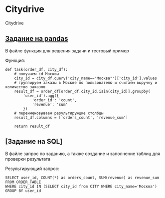 # Citydrive
Citydrive 
## [Задание на pandas](https://github.com/sfnga/Citydrive/blob/main/task_pandas.ipynb)
В файле функция для решения задачи и тестовый пример

Функция:
```
def task(order_df, city_df):
    # получаем id Москвы
    city_id = city_df.query('city_name=="Москва"')['city_id'].values
    # группируем заказы в Москве по пользователю и считаем выручку и количество заказов
    result_df = order_df[order_df.city_id.isin(city_id)].groupby(
        'user_id').agg({
            'order_id': 'count',
            'revenue': 'sum'
        })
    # переименовываем результирующие столбцы
    result_df.columns = ['orders_count', 'revenue_sum']

    return result_df
```

## [Задание на SQL]
В файле запрос по заданию, а также создание и заполнение таблиц для проверки результата

Результирующий запрос:
```
SELECT user_id, COUNT(*) as orders_count, SUM(revenue) as revenue_sum
FROM ORDER_TABLE
WHERE city_id IN (SELECT city_id from CITY WHERE city_name='Москва')
GROUP BY user_id
```
